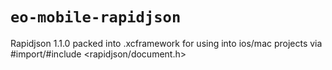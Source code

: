 # ``eo-mobile-rapidjson``

Rapidjson 1.1.0 packed into .xcframework for using into ios/mac projects via #import/#include <rapidjson/document.h>
